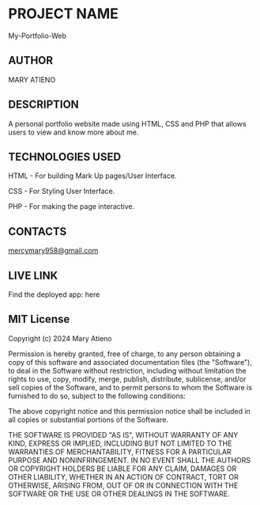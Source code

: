 # PROJECT NAME

My-Portfolio-Web

## AUTHOR

MARY ATIENO

## DESCRIPTION

A personal portfolio website made using HTML, CSS and PHP that allows users to view and know more about me.

## TECHNOLOGIES USED

HTML - For building Mark Up pages/User Interface.

CSS - For Styling User Interface.

PHP - For making the page interactive.

## CONTACTS

<mercymary958@gmail.com>

## LIVE LINK

Find the deployed app: here

## MIT License

Copyright (c) 2024 Mary Atieno

Permission is hereby granted, free of charge, to any person obtaining a copy
of this software and associated documentation files (the "Software"), to deal
in the Software without restriction, including without limitation the rights
to use, copy, modify, merge, publish, distribute, sublicense, and/or sell
copies of the Software, and to permit persons to whom the Software is
furnished to do so, subject to the following conditions:

The above copyright notice and this permission notice shall be included in all
copies or substantial portions of the Software.

THE SOFTWARE IS PROVIDED "AS IS", WITHOUT WARRANTY OF ANY KIND, EXPRESS OR
IMPLIED, INCLUDING BUT NOT LIMITED TO THE WARRANTIES OF MERCHANTABILITY,
FITNESS FOR A PARTICULAR PURPOSE AND NONINFRINGEMENT. IN NO EVENT SHALL THE
AUTHORS OR COPYRIGHT HOLDERS BE LIABLE FOR ANY CLAIM, DAMAGES OR OTHER
LIABILITY, WHETHER IN AN ACTION OF CONTRACT, TORT OR OTHERWISE, ARISING FROM,
OUT OF OR IN CONNECTION WITH THE SOFTWARE OR THE USE OR OTHER DEALINGS IN THE
SOFTWARE.
